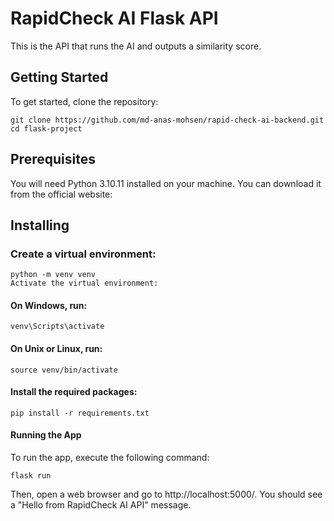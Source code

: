 # RapidCheck AI Flask API

This is the API that runs the AI and outputs a similarity score.

## Getting Started

To get started, clone the repository:

```
git clone https://github.com/md-anas-mohsen/rapid-check-ai-backend.git
cd flask-project
```

## Prerequisites

You will need Python 3.10.11 installed on your machine. You can download it from the official website:

## Installing

### Create a virtual environment:

```
python -m venv venv
Activate the virtual environment:
```

#### On Windows, run:

```
venv\Scripts\activate
```

#### On Unix or Linux, run:

```
source venv/bin/activate
```

#### Install the required packages:

```
pip install -r requirements.txt
```

#### Running the App

To run the app, execute the following command:

```
flask run
```

Then, open a web browser and go to http://localhost:5000/. You should see a "Hello from RapidCheck AI API" message.
